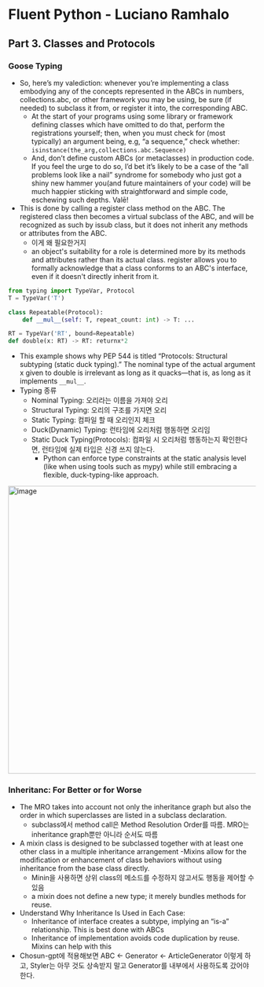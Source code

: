 # Fluent Python - Luciano Ramhalo

## Part 3. Classes and Protocols

### Goose Typing

- So, here’s my valediction: whenever you’re implementing a class embodying any of the concepts represented in the ABCs in numbers, collections.abc, or other framework you may be using, be sure (if needed) to subclass it from, or register it into, the corresponding ABC.
    - At the start of your programs using some library or framework defining classes which have omitted to do that, perform the registrations yourself; then, when you must check for (most typically) an argument being, e.g, “a sequence,” check whether: `isinstance(the_arg,collections.abc.Sequence)`
    - And, don’t define custom ABCs (or metaclasses) in production code. If you feel the urge to do so, I’d bet it’s likely to be a case of the “all problems look like a nail” syndrome for somebody who just got a shiny new hammer you(and future maintainers of your code) will be much happier sticking with straightforward and simple code, eschewing such depths. Valē!
- This is done by calling a register class method on the ABC. The registered class then becomes a virtual subclass of the ABC, and will be recognized as such by issub class, but it does not inherit any methods or attributes from the ABC.
    - 이게 왜 필요한거지
    - an object's suitability for a role is determined more by its methods and attributes rather than its actual class. register allows you to formally acknowledge that a class conforms to an ABC's interface, even if it doesn't directly inherit from it.

```python
from typing import TypeVar, Protocol
T = TypeVar('T')

class Repeatable(Protocol):
    def __mul__(self: T, repeat_count: int) -> T: ...

RT = TypeVar('RT', bound=Repeatable)
def double(x: RT) -> RT: returnx*2
```

- This example shows why PEP 544 is titled “Protocols: Structural subtyping (static duck typing).” The nominal type of the actual argument x given to double is irrelevant as long as it quacks—that is, as long as it implements `__mul__`.
- Typing 종류
    - Nominal Typing: 오리라는 이름을 가져야 오리
    - Structural Typing: 오리의 구조를 가지면 오리
    - Static Typing: 컴파일 할 때 오리인지 체크
    - Duck(Dynamic) Typing: 런타임에 오리처럼 행동하면 오리임
    - Static Duck Typing(Protocols): 컴파일 시 오리처럼 행동하는지 확인한다면, 런타임에 실제 타입은 신경 쓰지 않는다.
        - Python can enforce type constraints at the static analysis level (like when using tools such as mypy) while still embracing a flexible, duck-typing-like approach.

<img width="586" alt="image" src="https://github.com/junuMoon/review/assets/52732827/eb366189-4b5f-4c16-b33b-2f6a7eac4f28">

### Inheritanc: For Better or for Worse

- The MRO takes into account not only the inheritance graph but also the order in which superclasses are listed in a subclass declaration.
    - subclass에서 method call은 Method Resolution Order를 따름. MRO는 inheritance graph뿐만 아니라 순서도 따름
- A mixin class is designed to be subclassed together with at least one other class in a multiple inheritance arrangement
    -Mixins allow for the modification or enhancement of class behaviors without using inheritance from the base class directly.
    - Minin을 사용하면 상위 class의 메소드를 수정하지 않고서도 행동을 제어할 수 있음
    - a mixin does not define a new type; it merely bundles methods for reuse. 
- Understand Why Inheritance Is Used in Each Case:
    - Inheritance of interface creates a subtype, implying an “is-a” relationship. This is best done with ABCs
    - Inheritance of implementation avoids code duplication by reuse. Mixins can help with this
- Chosun-gpt에 적용해보면 ABC <- Generator <- ArticleGenerator 이렇게 하고, Styler는 아무 것도 상속받지 말고 Generator를 내부에서 사용하도록 갔어야 한다. 

